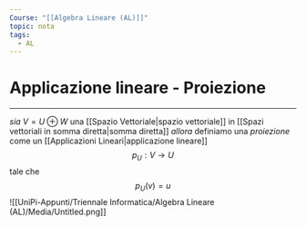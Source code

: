 ```yaml
---
Course: "[[Algebra Lineare (AL)]]"
topic: nota
tags:
  - AL
---
```

# Applicazione lineare - Proiezione
---
_sia_ $V = U \oplus W$  una [[Spazio Vettoriale|spazio vettoriale]] in [[Spazi vettoriali in somma diretta|somma diretta]]
_allora_ definiamo una _proiezione_ come un [[Applicazioni Lineari|applicazione lineare]]$$
p_{U}: V \rightarrow U
$$tale che$$
p_U(v)=u
$$![[UniPi-Appunti/Triennale Informatica/Algebra Lineare (AL)/Media/Untitled.png]]